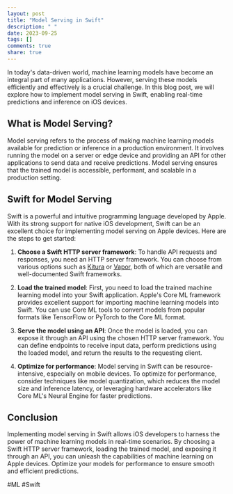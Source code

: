 ```yaml
---
layout: post
title: "Model Serving in Swift"
description: " "
date: 2023-09-25
tags: []
comments: true
share: true
---
```


In today's data-driven world, machine learning models have become an integral part of many applications. However, serving these models efficiently and effectively is a crucial challenge. In this blog post, we will explore how to implement model serving in Swift, enabling real-time predictions and inference on iOS devices.

## What is Model Serving?

Model serving refers to the process of making machine learning models available for prediction or inference in a production environment. It involves running the model on a server or edge device and providing an API for other applications to send data and receive predictions. Model serving ensures that the trained model is accessible, performant, and scalable in a production setting.

## Swift for Model Serving

Swift is a powerful and intuitive programming language developed by Apple. With its strong support for native iOS development, Swift can be an excellent choice for implementing model serving on Apple devices. Here are the steps to get started:

1. **Choose a Swift HTTP server framework**: To handle API requests and responses, you need an HTTP server framework. You can choose from various options such as [Kitura](https://kitura.io) or [Vapor](https://vapor.codes), both of which are versatile and well-documented Swift frameworks.

2. **Load the trained model**: First, you need to load the trained machine learning model into your Swift application. Apple's Core ML framework provides excellent support for importing machine learning models into Swift. You can use Core ML tools to convert models from popular formats like TensorFlow or PyTorch to the Core ML format.

3. **Serve the model using an API**: Once the model is loaded, you can expose it through an API using the chosen HTTP server framework. You can define endpoints to receive input data, perform predictions using the loaded model, and return the results to the requesting client.

4. **Optimize for performance**: Model serving in Swift can be resource-intensive, especially on mobile devices. To optimize for performance, consider techniques like model quantization, which reduces the model size and inference latency, or leveraging hardware accelerators like Core ML's Neural Engine for faster predictions.

## Conclusion

Implementing model serving in Swift allows iOS developers to harness the power of machine learning models in real-time scenarios. By choosing a Swift HTTP server framework, loading the trained model, and exposing it through an API, you can unleash the capabilities of machine learning on Apple devices. Optimize your models for performance to ensure smooth and efficient predictions.

#ML #Swift
